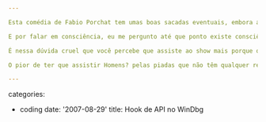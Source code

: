 ```yaml
---

Esta comédia de Fabio Porchat tem umas boas sacadas eventuais, embora apenas nos diálogos, evocando tanto o roteiro quando a direção de Porta dos Fundos, um canal fundo de quintal do YouTube que virou mainstream e diminuiu o número de piadas ousadas para chegar em um meio-termo entre ficar rico e agradar ao público que se acha inteligente. É a história de um homem com disfunção erétil porque vive em um presente em pleno pós-apocalipse, onde o politicamente correto e o feminismo castra as pessoas mesmo sem elas saberem, e onde o lado "oprimido" toma conta do jogo da "opressão". Além disso, não tem graça nenhuma esse pano de fundo. É melancólico, simbólico e depressivo; e inconsciente e inconstante.

E por falar em consciência, eu me pergunto até que ponto existe consciência entre os criadores de séries como essa e o capitalismo hoje socialmente engajado que tenta surfar na onda dos protestantes de internet assumindo temas que se acredita serem relevantes em nossa época. Porém, a real pergunta que deve ser feita é se a consciência precisa fazer parte do pacote de um programa de humor, se deve estar nas palavras de seus personagens. Porque, sinceramente, saindo da boca dessas pessoas o conteúdo se torna não apenas insuportavelmente ruim, mas absurdamente imbecil. A série evoca mulheres socialmente conscientes ignorando se as mulheres realmente conseguem ou deveriam pensar em primeiro lugar.

É nessa dúvida cruel que você percebe que assiste ao show mais porque o elenco masculino é divertido e simpático, sacrificando seu bem estar mental e tendo que suportar discursos aloprados de quem anda lendo/assistindo muito blog/canal de opinião, pelas risadas de situação do roteiro, que são engraçadas, mas que poderiam ser acessadas em outros conteúdos. Comédias dos anos 90, por exemplo.

O pior de ter que assistir Homens? pelas piadas que não têm qualquer relação com o tema da série são justamente as mulheres. Essas tristes criaturas que se assemelham a fantoches bem pagos para representar através dos mais diferentes estereótipos, como a artista negra, a swingueira responsável, a mãe de família que banca o marido, o que existe de mais moderno no mundo contemporâneo. E, apenas para deixar claro, a palavra moderno não é um elogio.

---
```

categories:
- coding
date: '2007-08-29'
title: Hook de API no WinDbg
